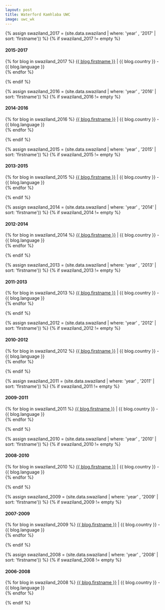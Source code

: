 ```yaml
---
layout: post
title: Waterford Kamhlaba UWC
image: uwc_wk
---
```


{% assign swaziland_2017 = (site.data.swaziland | where: 'year' , '2017' | sort: 'firstname')) %}
{% if swaziland_2017 != empty %}
<h4>2015-2017</h4>
  <p>
    {% for blog in swaziland_2017 %}
        <a href="http://{{ blog.link }}" target="_blank">{{ blog.firstname }}</a> | {{ blog.country }} - {{ blog.language }}<br>
    {% endfor %}
  </p>
{% endif %}

{% assign swaziland_2016 = (site.data.swaziland | where: 'year' , '2016' | sort: 'firstname')) %}
{% if swaziland_2016 != empty %}
<h4>2014-2016</h4>
  <p>
    {% for blog in swaziland_2016 %}
        <a href="http://{{ blog.link }}" target="_blank">{{ blog.firstname }}</a> | {{ blog.country }} - {{ blog.language }}<br>
    {% endfor %}
  </p>
{% endif %}

{% assign swaziland_2015 = (site.data.swaziland | where: 'year' , '2015' | sort: 'firstname')) %}
{% if swaziland_2015 != empty %}
<h4>2013-2015</h4>
  <p>
    {% for blog in swaziland_2015 %}
        <a href="http://{{ blog.link }}" target="_blank">{{ blog.firstname }}</a> | {{ blog.country }} - {{ blog.language }}<br>
    {% endfor %}
  </p>
{% endif %}

{% assign swaziland_2014 = (site.data.swaziland | where: 'year' , '2014' | sort: 'firstname')) %}
{% if swaziland_2014 != empty %}
<h4>2012-2014</h4>
  <p>
    {% for blog in swaziland_2014 %}
        <a href="http://{{ blog.link }}" target="_blank">{{ blog.firstname }}</a> | {{ blog.country }} - {{ blog.language }}<br>
    {% endfor %}
  </p>
{% endif %}

{% assign swaziland_2013 = (site.data.swaziland | where: 'year' , '2013' | sort: 'firstname')) %}
{% if swaziland_2013 != empty %}
<h4>2011-2013</h4>
  <p>
    {% for blog in swaziland_2013 %}
        <a href="http://{{ blog.link }}" target="_blank">{{ blog.firstname }}</a> | {{ blog.country }} - {{ blog.language }}<br>
    {% endfor %}
  </p>
{% endif %}

{% assign swaziland_2012 = (site.data.swaziland | where: 'year' , '2012' | sort: 'firstname')) %}
{% if swaziland_2012 != empty %}
<h4>2010-2012</h4>
  <p>
    {% for blog in swaziland_2012 %}
        <a href="http://{{ blog.link }}" target="_blank">{{ blog.firstname }}</a> | {{ blog.country }} - {{ blog.language }}<br>
    {% endfor %}
  </p>
{% endif %}

{% assign swaziland_2011 = (site.data.swaziland | where: 'year' , '2011' | sort: 'firstname')) %}
{% if swaziland_2011 != empty %}
<h4>2009-2011</h4>
  <p>
    {% for blog in swaziland_2011 %}
        <a href="http://{{ blog.link }}" target="_blank">{{ blog.firstname }}</a> | {{ blog.country }} - {{ blog.language }}<br>
    {% endfor %}
  </p>
{% endif %}

{% assign swaziland_2010 = (site.data.swaziland | where: 'year' , '2010' | sort: 'firstname')) %}
{% if swaziland_2010 != empty %}
<h4>2008-2010</h4>
  <p>
    {% for blog in swaziland_2010 %}
        <a href="http://{{ blog.link }}" target="_blank">{{ blog.firstname }}</a> | {{ blog.country }} - {{ blog.language }}<br>
    {% endfor %}
  </p>
{% endif %}

{% assign swaziland_2009 = (site.data.swaziland | where: 'year' , '2009' | sort: 'firstname')) %}
{% if swaziland_2009 != empty %}
<h4>2007-2009</h4>
  <p>
    {% for blog in swaziland_2009 %}
        <a href="http://{{ blog.link }}" target="_blank">{{ blog.firstname }}</a> | {{ blog.country }} - {{ blog.language }}<br>
    {% endfor %}
  </p>
{% endif %}

{% assign swaziland_2008 = (site.data.swaziland | where: 'year' , '2008' | sort: 'firstname')) %}
{% if swaziland_2008 != empty %}
<h4>2006-2008</h4>
  <p>
    {% for blog in swaziland_2008 %}
        <a href="http://{{ blog.link }}" target="_blank">{{ blog.firstname }}</a> | {{ blog.country }} - {{ blog.language }}<br>
    {% endfor %}
  </p>
{% endif %}